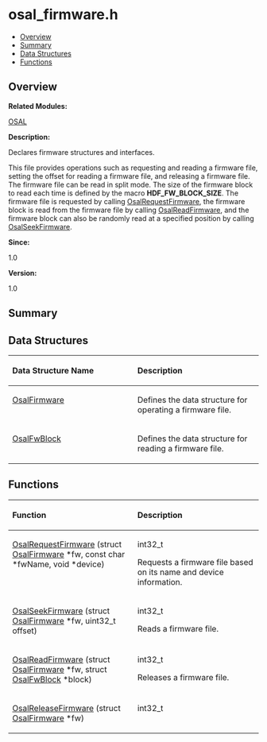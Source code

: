 # osal\_firmware.h<a name="EN-US_TOPIC_0000001054718101"></a>

-   [Overview](#section1066745201165628)
-   [Summary](#section588592143165628)
-   [Data Structures](#nested-classes)
-   [Functions](#func-members)

## **Overview**<a name="section1066745201165628"></a>

**Related Modules:**

[OSAL](osal.md)

**Description:**

Declares firmware structures and interfaces. 

This file provides operations such as requesting and reading a firmware file, setting the offset for reading a firmware file, and releasing a firmware file. The firmware file can be read in split mode. The size of the firmware block to read each time is defined by the macro  **HDF\_FW\_BLOCK\_SIZE**. The firmware file is requested by calling  [OsalRequestFirmware](osal.md#ga428b9de7fb95a20ab9e25b47a7d4272c), the firmware block is read from the firmware file by calling  [OsalReadFirmware](osal.md#ga2b721d36c177786841cd05cecdb01034), and the firmware block can also be randomly read at a specified position by calling  [OsalSeekFirmware](osal.md#ga41ae4dade9246f3b30efd276cbd43474).

**Since:**

1.0

**Version:**

1.0

## **Summary**<a name="section588592143165628"></a>

## Data Structures<a name="nested-classes"></a>

<a name="table171085170165628"></a>
<table><thead align="left"><tr id="row416798148165628"><th class="cellrowborder" valign="top" width="50%" id="mcps1.1.3.1.1"><p id="p453292282165628"><a name="p453292282165628"></a><a name="p453292282165628"></a>Data Structure Name</p>
</th>
<th class="cellrowborder" valign="top" width="50%" id="mcps1.1.3.1.2"><p id="p1953555449165628"><a name="p1953555449165628"></a><a name="p1953555449165628"></a>Description</p>
</th>
</tr>
</thead>
<tbody><tr id="row271026366165628"><td class="cellrowborder" valign="top" width="50%" headers="mcps1.1.3.1.1 "><p id="p1101237908165628"><a name="p1101237908165628"></a><a name="p1101237908165628"></a><a href="osalfirmware.md">OsalFirmware</a></p>
</td>
<td class="cellrowborder" valign="top" width="50%" headers="mcps1.1.3.1.2 "><p id="p1706962078165628"><a name="p1706962078165628"></a><a name="p1706962078165628"></a>Defines the data structure for operating a firmware file. </p>
</td>
</tr>
<tr id="row970141822165628"><td class="cellrowborder" valign="top" width="50%" headers="mcps1.1.3.1.1 "><p id="p866534043165628"><a name="p866534043165628"></a><a name="p866534043165628"></a><a href="osalfwblock.md">OsalFwBlock</a></p>
</td>
<td class="cellrowborder" valign="top" width="50%" headers="mcps1.1.3.1.2 "><p id="p638018213165628"><a name="p638018213165628"></a><a name="p638018213165628"></a>Defines the data structure for reading a firmware file. </p>
</td>
</tr>
</tbody>
</table>

## Functions<a name="func-members"></a>

<a name="table922966045165628"></a>
<table><thead align="left"><tr id="row837777159165628"><th class="cellrowborder" valign="top" width="50%" id="mcps1.1.3.1.1"><p id="p1694708152165628"><a name="p1694708152165628"></a><a name="p1694708152165628"></a>Function</p>
</th>
<th class="cellrowborder" valign="top" width="50%" id="mcps1.1.3.1.2"><p id="p1184067706165628"><a name="p1184067706165628"></a><a name="p1184067706165628"></a>Description</p>
</th>
</tr>
</thead>
<tbody><tr id="row411216124165628"><td class="cellrowborder" valign="top" width="50%" headers="mcps1.1.3.1.1 "><p id="p2007224945165628"><a name="p2007224945165628"></a><a name="p2007224945165628"></a><a href="osal.md#ga428b9de7fb95a20ab9e25b47a7d4272c">OsalRequestFirmware</a> (struct <a href="osalfirmware.md">OsalFirmware</a> *fw, const char *fwName, void *device)</p>
</td>
<td class="cellrowborder" valign="top" width="50%" headers="mcps1.1.3.1.2 "><p id="p1400939603165628"><a name="p1400939603165628"></a><a name="p1400939603165628"></a>int32_t </p>
<p id="p1056450308165628"><a name="p1056450308165628"></a><a name="p1056450308165628"></a>Requests a firmware file based on its name and device information. </p>
</td>
</tr>
<tr id="row281085907165628"><td class="cellrowborder" valign="top" width="50%" headers="mcps1.1.3.1.1 "><p id="p578812261165628"><a name="p578812261165628"></a><a name="p578812261165628"></a><a href="osal.md#ga41ae4dade9246f3b30efd276cbd43474">OsalSeekFirmware</a> (struct <a href="osalfirmware.md">OsalFirmware</a> *fw, uint32_t offset)</p>
</td>
<td class="cellrowborder" valign="top" width="50%" headers="mcps1.1.3.1.2 "><p id="p1682398033165628"><a name="p1682398033165628"></a><a name="p1682398033165628"></a>int32_t </p>
<p id="p2054350134165628"><a name="p2054350134165628"></a><a name="p2054350134165628"></a>Reads a firmware file. </p>
</td>
</tr>
<tr id="row1951332928165628"><td class="cellrowborder" valign="top" width="50%" headers="mcps1.1.3.1.1 "><p id="p2035162693165628"><a name="p2035162693165628"></a><a name="p2035162693165628"></a><a href="osal.md#ga2b721d36c177786841cd05cecdb01034">OsalReadFirmware</a> (struct <a href="osalfirmware.md">OsalFirmware</a> *fw, struct <a href="osalfwblock.md">OsalFwBlock</a> *block)</p>
</td>
<td class="cellrowborder" valign="top" width="50%" headers="mcps1.1.3.1.2 "><p id="p855076606165628"><a name="p855076606165628"></a><a name="p855076606165628"></a>int32_t </p>
<p id="p1721408302165628"><a name="p1721408302165628"></a><a name="p1721408302165628"></a>Releases a firmware file. </p>
</td>
</tr>
<tr id="row114621975165628"><td class="cellrowborder" valign="top" width="50%" headers="mcps1.1.3.1.1 "><p id="p1005902748165628"><a name="p1005902748165628"></a><a name="p1005902748165628"></a><a href="osal.md#gadfccddc78411a76ae8f4af4282da12f0">OsalReleaseFirmware</a> (struct <a href="osalfirmware.md">OsalFirmware</a> *fw)</p>
</td>
<td class="cellrowborder" valign="top" width="50%" headers="mcps1.1.3.1.2 "><p id="p2051150504165628"><a name="p2051150504165628"></a><a name="p2051150504165628"></a>int32_t </p>
</td>
</tr>
</tbody>
</table>

